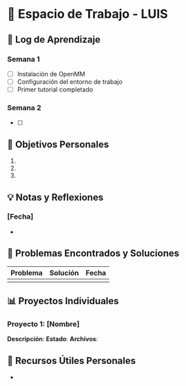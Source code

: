 # 👤 Espacio de Trabajo - LUIS

## 📝 Log de Aprendizaje

### Semana 1
- [ ] Instalación de OpenMM
- [ ] Configuración del entorno de trabajo
- [ ] Primer tutorial completado

### Semana 2
- [ ] 

## 🎯 Objetivos Personales

1. 
2. 
3. 

## 💡 Notas y Reflexiones

### [Fecha]
- 

## 🐛 Problemas Encontrados y Soluciones

| Problema | Solución | Fecha |
|----------|----------|-------|
|          |          |       |

## 📊 Proyectos Individuales

### Proyecto 1: [Nombre]
**Descripción**: 
**Estado**: 
**Archivos**: 

## 🔗 Recursos Útiles Personales

- 
